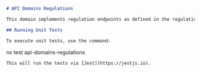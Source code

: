 ```markdown
# API Domains Regulations

This domain implements regulation endpoints as defined in the regulations client library.

## Running Unit Tests

To execute unit tests, use the command:
```

nx test api-domains-regulations

```
This will run the tests via [Jest](https://jestjs.io).
```
